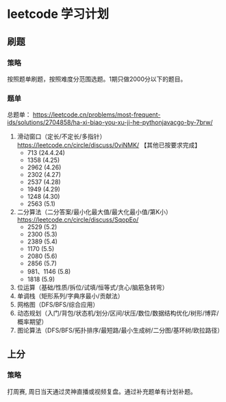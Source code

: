 # leetcode 学习计划
## 刷题
### 策略
按照题单刷题，按照难度分范围选题。1期只做2000分以下的题目。
### 题单
总题单：
https://leetcode.cn/problems/most-frequent-ids/solutions/2704858/ha-xi-biao-you-xu-ji-he-pythonjavacgo-by-7brw/

1. 滑动窗口（定长/不定长/多指针）https://leetcode.cn/circle/discuss/0viNMK/
   【其他已按要求完成】
   - 713 (24.4.24)
   - 1358 (4.25)
   - 2962 (4.26)
   - 2302 (4.27)
   - 2537 (4.28)
   - 1949 (4.29)
   - 1248 (4.30)
   - 2563 (5.1)
3. 二分算法（二分答案/最小化最大值/最大化最小值/第K小）https://leetcode.cn/circle/discuss/SqopEo/
   - 2529 (5.2)
   - 2300 (5.3)
   - 2389 (5.4)
   - 1170 (5.5)
   - 2080 (5.6)
   - 2856 (5.7)
   - 981、1146 (5.8)
   - 1818 (5.9)
4. 位运算（基础/性质/拆位/试填/恒等式/贪心/脑筋急转弯）
5. 单调栈（矩形系列/字典序最小/贡献法）
6. 网格图（DFS/BFS/综合应用）
7. 动态规划（入门/背包/状态机/划分/区间/状压/数位/数据结构优化/树形/博弈/概率期望）
8. 图论算法（DFS/BFS/拓扑排序/最短路/最小生成树/二分图/基环树/欧拉路径）
   
## 上分
### 策略
打周赛, 周日当天通过灵神直播或视频复盘。通过补充题单有计划补题。
